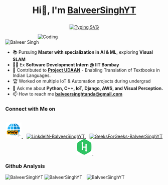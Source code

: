 # <p align="center">Hi👋, I'm [BalveerSinghYT](https://www.linkedin.com/in/BalveerSinghYT/)</p>

<p align="center">
 <a href="https://git.io/typing-svg"><img src="https://readme-typing-svg.herokuapp.com?font=Fira+Code&size=18&pause=1000&color=4BF713&background=040000&center=true&vCenter=true&width=435&lines=Mechatronics+Enthusiast+Engineer+%F0%9F%9A%80%F0%9F%A4%96;Pursuing+Master+of+Engineering%3A+AI+%26+ML;Exploring+Visual+SLAM+%F0%9F%93%9A%F0%9F%94%8D" alt="Typing SVG" /></a>
</p>

<img align="right" alt="Coding" width="400" src="https://media.tenor.com/2fXbn6Xtt0UAAAAC/software-software-development.gif">

<p align="left"> <img src="https://komarev.com/ghpvc/?username=BalveerSinghYT&label=Profile%20views&color=dc143c&style=flat" alt="Balveer Singh" /> </p>

- 📚 Pursuing **Master with specialization in AI & ML**, exploring **Visual SLAM**
- 👨‍💻 Ex **Software Development Intern @ IIT Bombay**
- 🚀 Contributed to **[Project UDAAN](https://udaanproject.org/)** - Enabling Translation of Textbooks in Indian Languages.
- 🏆 Worked on multiple IoT & Automation projects during undergrad 
- 💬 Ask me about **Python, C++, IoT, Django, AWS, and Visual Perception.**
- 📫 How to reach me **balveersinghtanda@gmail.com**

<h3>Connect with Me on</h3>
<p align="center">
<br/>
<a href="https://www.balveersingh.in/" target="_blank">
  <img alt="My WebSite" width="50px" src="assets/WWW.png" />
</a>&nbsp;&nbsp;
<a href="https://linkedin.com/in/BalveerSinghYT/" target="_blank">
  <img alt="LinkdeIN-BalveerSinghYT" width="50px" src="https://user-images.githubusercontent.com/57393186/151711211-5c29f763-d28a-4b7a-a741-1f8c0dd2fe0e.png" />
</a>&nbsp;&nbsp;
 
<a href="https://auth.geeksforgeeks.org/user/BalveerSinghYT/" target="_blank">
  <img alt="GeeksForGeeks-BalveerSinghYT" width="50px" src="https://img.icons8.com/color/2x/GeeksforGeeks.png" />
</a>&nbsp;&nbsp;
 
 <a href="https://www.hackerrank.com/balveersinghyt/" target="_blank">
  <img alt="HackerRank - BalveerSinghYT" width="50px" src="assets/hacker_rank.png" />
</a>&nbsp;&nbsp;
</p>

<div>
  <h3>Github Analysis</h3>
   <img src="https://github-readme-stats-sigma-five.vercel.app/api?username=BalveerSinghYT&show_icons=true" alt="BalveerSinghYT"/>
    <img src="https://github-readme-stats-sigma-five.vercel.app/api/top-langs/?username=BalveerSinghYT&layout=compact&exclude_repo=Quick-News,Learning-Django" alt="BalveerSinghYT"/>
    <img src="https://github-readme-streak-stats.herokuapp.com/?user=BalveerSinghYT" alt="BalveerSinghYT" style="padding-left: 10px;" />
</div>

